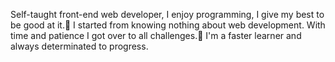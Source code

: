 Self-taught front-end web developer, I enjoy programming, I give my best to be good at it.🦾
I started from knowing nothing about web development. With time and patience I got over to all challenges.🙌
I'm a faster learner and always determinated to progress.

